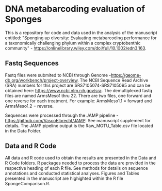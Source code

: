 # DNA metabarcoding evaluation of Sponges
This is a repository for code and data used in the analysis of the manuscript entitled: "Sponging up diversity: Evaluating metabarcoding performance for a taxonomically challenging phylum within a complex cryptobenthic community" - https://onlinelibrary.wiley.com/doi/full/10.1002/edn3.163. 

## Fastq Sequences
Fastq files were submited to NCBI through Genome -https://geome-db.org/workbench/project-overview. The NCBI Sequence Read Archive (SRA) numbers for this project are SRS7105074-SRS7105095 and can be obtained here: https://www.ncbi.nlm.nih.gov/sra.
The demultiplexed fastq files are named ArmsMeso1 thru 22. There are two files, one forward and one reverse for each treatment. For example: ArmsMeso1.1 = forward and ArmsMeso1.2 = reverse. 

Sequences were processed through the JAMP pipeline - https://github.com/VascoElbrecht/JAMP. See manuscript supplement for details.
The JAMP pipeline output is the Raw_MOTU_Table.csv file located in the Data Folder.

## Data and R Code
All data and R code used to obtain the results are presented in the Data and R Code folders. R packages needed to process the data are provided in the respective heading of each R file. See methods for details on sequence annotations and conducted statistical analyses. Figures and Tables presented in the manuscript are highighted within the R file SpongeComparison.R.



